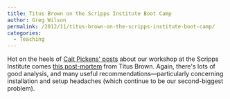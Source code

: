 ```yaml
---
title: Titus Brown on the Scripps Institute Boot Camp
author: Greg Wilson
permalink: /2012/11/titus-brown-on-the-scripps-institute-boot-camp/
categories:
  - Teaching
---
```

Hot on the heels of [Cait Pickens' posts][1] about our workshop at the Scripps Institute comes [this post-mortem][2] from Titus Brown. Again, there's lots of good analysis, and many useful recommendations—particularly concerning installation and setup headaches (which continue to be our second-biggest problem).

 [1]: /2012/11/24/cait-pickens-on-the-scripps-institute-boot-camp/
 [2]: http://ivory.idyll.org/blog/2012-scripps-swc-postmortem.html
